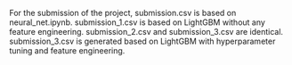 For the submission of the project,
submission.csv is based on neural_net.ipynb.
submission_1.csv is based on LightGBM without any feature engineering.
submission_2.csv and submission_3.csv are identical.
submission_3.csv is generated based on LightGBM with hyperparameter tuning and feature engineering.
